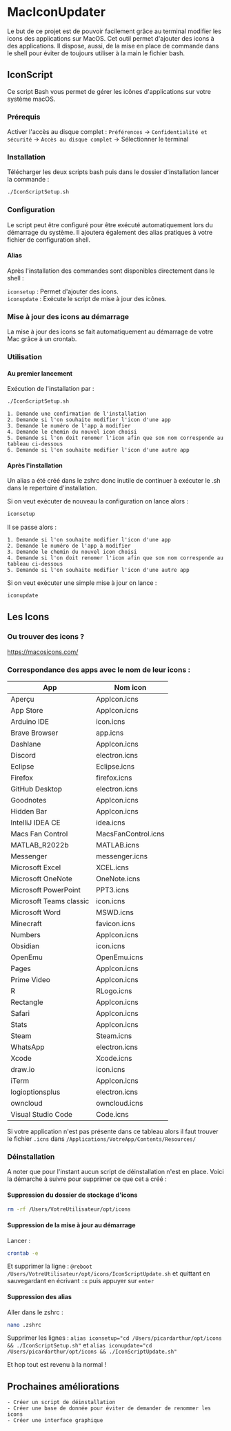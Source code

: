 # MacIconUpdater

Le but de ce projet est de pouvoir facilement grâce au terminal modifier les icons des applications sur MacOS.
Cet outil permet d'ajouter des icons à des applications. Il dispose, aussi,  de la mise en place de commande dans le shell pour éviter de toujours utiliser à la main le fichier bash.

## IconScript

Ce script Bash vous permet de gérer les icônes d'applications sur votre système macOS.

### Prérequis

Activer l'accès au disque complet :
`Préférences` -> `Confidentialité et sécurité` -> `Accès au disque complet` -> Sélectionner le terminal

### Installation

Télécharger les deux scripts bash puis dans le dossier d'installation lancer la commande : 

```bash
./IconScriptSetup.sh
```

### Configuration

Le script peut être configuré pour être exécuté automatiquement lors du démarrage du système. Il ajoutera également des alias pratiques à votre fichier de configuration shell.

#### Alias

Après l'installation des commandes sont disponibles directement dans le shell :

`iconsetup` : Permet d'ajouter des icons.  
`iconupdate` : Exécute le script de mise à jour des icônes.

### Mise à jour des icons au démarrage

La mise à jour des icons se fait automatiquement au démarrage de votre Mac grâce à un crontab.

### Utilisation

#### Au premier lancement 

Exécution de l'installation par :

```bash
./IconScriptSetup.sh
```

```
1. Demande une confirmation de l'installation
2. Demande si l'on souhaite modifier l'icon d'une app
3. Demande le numéro de l'app à modifier
4. Demande le chemin du nouvel icon choisi
5. Demande si l'on doit renomer l'icon afin que son nom corresponde au tableau ci-dessous
6. Demande si l'on souhaite modifier l'icon d'une autre app
```

#### Après l'installation

Un alias a été créé dans le zshrc donc inutile de continuer à exécuter le .sh dans le repertoire d'installation.

Si on veut exécuter de nouveau la configuration on lance alors : 

```bash
iconsetup
```

Il se passe alors :

```
1. Demande si l'on souhaite modifier l'icon d'une app
2. Demande le numéro de l'app à modifier
3. Demande le chemin du nouvel icon choisi
4. Demande si l'on doit renomer l'icon afin que son nom corresponde au tableau ci-dessous
5. Demande si l'on souhaite modifier l'icon d'une autre app
```

Si on veut exécuter une simple mise à jour on lance :

```bash
iconupdate
```

## Les Icons

### Ou trouver des icons ?

https://macosicons.com/

### Correspondance des apps avec le nom de leur icons : 

| App                   | Nom icon           |
| --------------------- | ------------------ |
| Aperçu                | AppIcon.icns       |
| App Store             | AppIcon.icns       |
| Arduino IDE           | icon.icns          |
| Brave Browser         | app.icns           |
| Dashlane              | AppIcon.icns       |
| Discord               | electron.icns      |
| Eclipse               | Eclipse.icns       |
| Firefox               | firefox.icns       |
| GitHub Desktop        | electron.icns      |
| Goodnotes             | AppIcon.icns       |
| Hidden Bar            | AppIcon.icns       |
| IntelliJ IDEA CE      | idea.icns          |
| Macs Fan Control      | MacsFanControl.icns|
| MATLAB_R2022b         | MATLAB.icns        |
| Messenger             | messenger.icns     |
| Microsoft Excel       | XCEL.icns          |
| Microsoft OneNote     | OneNote.icns       |
| Microsoft PowerPoint  | PPT3.icns          |
| Microsoft Teams classic| icon.icns         |
| Microsoft Word        | MSWD.icns          |
| Minecraft             | favicon.icns       |
| Numbers               | AppIcon.icns       |
| Obsidian              | icon.icns          |
| OpenEmu               | OpenEmu.icns       |
| Pages                 | AppIcon.icns       |
| Prime Video           | AppIcon.icns       |
| R                     | RLogo.icns         |
| Rectangle             | AppIcon.icns       |
| Safari                | AppIcon.icns       |
| Stats                 | AppIcon.icns       |
| Steam                 | Steam.icns         |
| WhatsApp              | electron.icns      |
| Xcode                 | Xcode.icns         |
| draw.io               | icon.icns          |
| iTerm                 | AppIcon.icns       |
| logioptionsplus       | electron.icns      |
| owncloud              | owncloud.icns      |
| Visual Studio Code    | Code.icns          |



Si votre application n'est pas présente dans ce tableau alors il faut trouver le fichier `.icns` dans `/Applications/VotreApp/Contents/Resources/`

### Déinstallation

A noter que pour l'instant aucun script de déinstallation n'est en place.
Voici la démarche à suivre pour supprimer ce que cet a créé :

#### Suppression du dossier de stockage d'icons

```bash
rm -rf /Users/VotreUtilisateur/opt/icons
```

#### Suppression de la mise à jour au démarrage 

Lancer :

```bash
crontab -e
```

Et supprimer la ligne : `@reboot /Users/VotreUtilisateur/opt/icons/IconScriptUpdate.sh` et quittant en sauvegardant en écrivant `:x` puis appuyer sur `enter`

#### Suppression des alias 

Aller dans le zshrc :

```bash
nano .zshrc
```
Supprimer les lignes : `alias iconsetup="cd /Users/picardarthur/opt/icons && ./IconScriptSetup.sh"` et `alias iconupdate="cd /Users/picardarthur/opt/icons && ./IconScriptUpdate.sh"`

Et hop tout est revenu à la normal !

## Prochaines améliorations

```
- Créer un script de déinstallation
- Créer une base de donnée pour éviter de demander de renommer les icons
- Créer une interface graphique
```